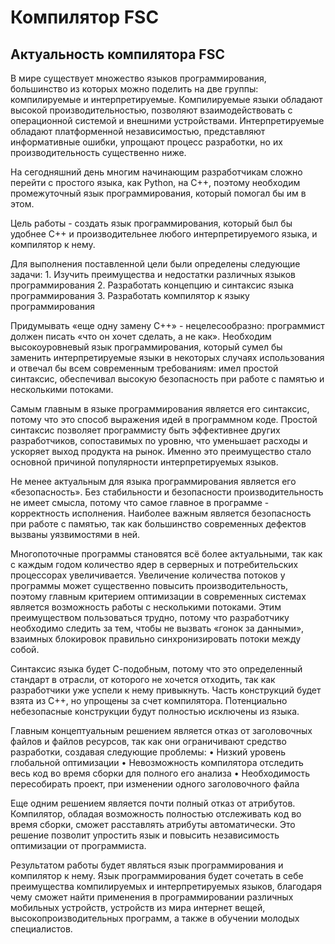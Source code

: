 # Компилятор FSC

## Актуальность компилятора FSC

В мире существует множество языков программирования, большинство из которых можно поделить на две группы: компилируемые и интерпретируемые. Компилируемые языки обладают высокой производительностью, позволяют взаимодействовать с операционной системой и внешними устройствами. Интерпретируемые обладают платформенной независимостью, представляют информативные ошибки, упрощают процесс разработки, но их производительность существенно ниже.

На сегодняшний день многим начинающим разработчикам сложно перейти с простого языка, как Python, на C++, поэтому необходим промежуточный язык программирования, который помогал бы им в этом.

Цель работы - создать язык программирования, который был бы удобнее С++ и производительнее любого интерпретируемого языка, и компилятор к нему.

Для выполнения поставленной цели были определены следующие задачи:
    1. Изучить преимущества и недостатки различных языков программирования
    2. Разработать концепцию и синтаксис языка программирования
    3. Разработать компилятор к языку программирования 

Придумывать «еще одну замену C++» - нецелесообразно: программист должен писать «что он хочет сделать, а не как». Необходим высокоуровневый язык программирования, который сумел бы заменить интерпретируемые языки в некоторых случаях использования и отвечал бы всем современным требованиям: имел простой синтаксис, обеспечивал высокую безопасность при работе с памятью и несколькими потоками.

Самым главным в языке программирования является его синтаксис, потому что это способ выражения идей в программном коде. Простой синтаксис позволяет программисту быть эффективнее других разработчиков, сопоставимых по уровню, что уменьшает расходы и ускоряет выход продукта на рынок. Именно это преимущество стало основной причиной популярности интерпретируемых языков.

Не менее актуальным для языка программирования является его «безопасность». Без стабильности и безопасности производительность не имеет смысла, потому что самое главное в программе - корректность исполнения. Наиболее важным является безопасность при работе с памятью, так как большинство современных дефектов вызваны уязвимостями в ней.

Многопоточные программы становятся всё более актуальными, так как с каждым годом количество ядер в серверных и потребительских процессорах увеличивается. Увеличение количества потоков у программы может существенно повысить производительность, поэтому главным критерием оптимизации в современных системах является возможность работы с несколькими потоками. Этим преимуществом пользоваться трудно, потому что разработчику необходимо следить за тем, чтобы не вызвать «гонок за данными», взаимных блокировок правильно синхронизировать потоки между собой.

Синтаксис языка будет С-подобным, потому что это определенный стандарт в отрасли, от которого не хочется отходить, так как разработчики уже успели к нему привыкнуть. Часть конструкций будет взята из С++, но упрощены за счет компилятора. Потенциально небезопасные конструкции будут полностью исключены из языка.

Главным концептуальным решением является отказ от заголовочных файлов и файлов ресурсов, так как они ограничивают средство разработки, создавая следующие проблемы:
    • Низкий уровень глобальной оптимизации
    • Невозможность компилятора отследить весь код во время сборки для полного его анализа
    • Необходимость пересобирать проект, при изменении одного заголовочного файла

Еще одним решением является почти полный отказ от атрибутов. Компилятор, обладая возможность полностью отслеживать код во время сборки, сможет расставлять атрибуты автоматически. Это решение позволит упростить язык и повысить независимость оптимизации от программиста.

Результатом работы будет являться язык программирования и компилятор к нему. Язык программирования будет сочетать в себе преимущества компилируемых и интерпретируемых языков, благодаря чему сможет найти применения в программировании различных мобильных устройств, устройств из мира интернет вещей, высокопроизводительных программ,  а также в обучении молодых специалистов.

